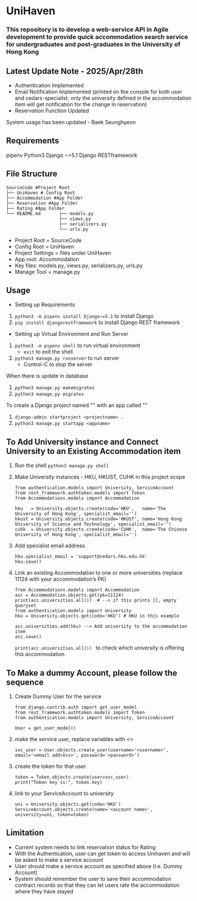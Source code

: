 # UniHaven

### This repository is to develop a web-service API in Agile development to provide quick accommodation search service for undergraduates and post-graduates in the University of Hong Kong

## Latest Update Note - 2025/Apr/28th

- Authentication Implemented
- Email Notification Implemented (printed on the console for both user and cedars-specialist, only the university defined in the accommodation item will get notification for the change in reservation)
- Reservation Function Updated

System usage has been updated - Baek Seunghyeon

## Requirements

pipenv
Python3
Django ~=5.1
Django RESTframework

## File Structure

    SourceCode #Project Root
    ├── UniHaven # Config Root
    ├── Accommodation #App Folder
    ├── Reservation #App Folder
    ├── Rating #App Folder
    └── README.md       ├── models.py
                        ├── views.py
                        ├── serializers.py
                        └── urls.py

- Project Root = SourceCode
- Config Root = UniHaven
- Project Settings = files under UniHaven
- App root: Accommodation
- Key files: models.py, views.py, serializers.py, urls.py
- Manage Tool = manage.py

## Usage

- Setting up Requirements

1. `python3 -m pipenv install Django~=5.1` to install Django
2. `pip install djangorestframework` to install Django REST framework

- Setting up Virtual Environment and Run Server

1. `python3 -m pipenv shell` to run virtual environment
   - `exit` to exit the shell
2. `python3 manage.py runserver` to run server
   - Control-C to stop the server

When there is update in database

1. `python3 manage.py makemigrates`
2. `python3 manage.py migrates`

To create a Django project named "<projectname>" with an app called "<appname>"

1. `django-admin startproject <projectname> . `
2. `python3 manage.py startapp <appname>`

## To Add University instance and Connect University to an Existing Accommodation item

1.  Run the shell `python3 manage.py shell`
2.  Make University instances - HKU, HKUST, CUHK in this project scope

        from authentication.models import University, ServiceAccount
        from rest_framework.authtoken.models import Token
        from Accommodations.models import Accommodation

        hku   = University.objects.create(code='HKU',   name='The University of Hong Kong', specialist_email='')
        hkust = University.objects.create(code='HKUST', name='Hong Kong University of Science and Technology', specialist_email='')
        cuhk  = University.objects.create(code='CUHK',  name='The Chinese University of Hong Kong', specialist_email='')

3.  Add specialist email address

        hku.specialist_email = 'support@cedars.hku.edu.hk'
        hku.save()

4.  Link an existing Accommodation to one or more universities (replace 11124 with your accommodation’s PK)

        from Accommodations.models import Accommodation
        acc = Accommodation.objects.get(pk=11124)
        print(acc.universities.all())  # --> if this prints [], empty queryset
        from authentication.models import University
        hku = University.objects.get(code='HKU') # HKU in this example

        acc.universities.add(hku) --> Add university to the accommodation item
        acc.save()

    `print(acc.universities.all()) ` to check which university is offering this accommodation

## To Make a dummy Account, please follow the sequence

1.  Create Dummy User for the service

        from django.contrib.auth import get_user_model
        from rest_framework.authtoken.models import Token
        from authentication.models import University, ServiceAccount

        User = get_user_model()

2.  make the service user, replace variables with <>

        svc_user = User.objects.create_user(username='<username>', email='<email address>', password='<password>')

3.  create the token for that user

        token = Token.objects.create(user=svc_user)
        print("Token key is:", token.key)

4.  link to your ServiceAccount to university

        uni = University.objects.get(code='HKU')
        ServiceAccount.objects.create(name='<account name>', university=uni, token=token)

## Limitation

- Current system needs to link reservation status for Rating
- With the Authentication, user can get token to access Unihaven and will be asked to make a service account
- User should make a service account as specified above (i.e. Dummy Account)
- System should remember the user to save their accommodation contract records so that they can let users rate the accommodation where they have stayed
